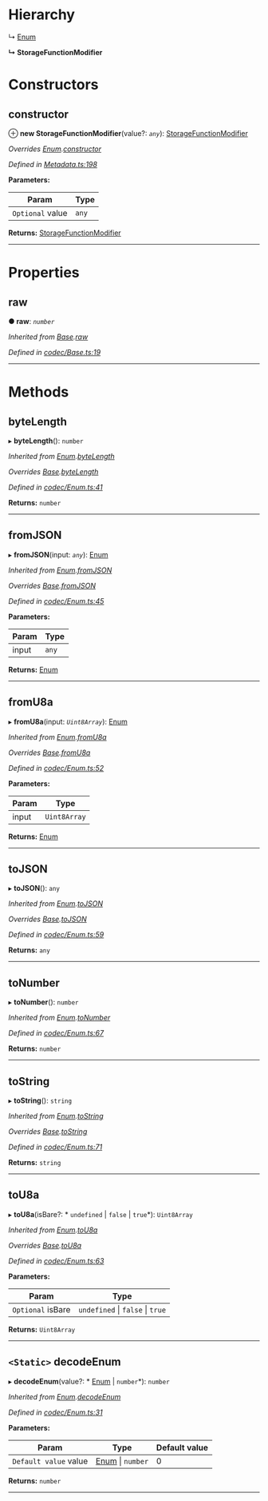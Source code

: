 

# Hierarchy

↳  [Enum](_codec_enum_.enum.md)

**↳ StorageFunctionModifier**

# Constructors

<a id="constructor"></a>

##  constructor

⊕ **new StorageFunctionModifier**(value?: *`any`*): [StorageFunctionModifier](_metadata_.storagefunctionmodifier.md)

*Overrides [Enum](_codec_enum_.enum.md).[constructor](_codec_enum_.enum.md#constructor)*

*Defined in [Metadata.ts:198](https://github.com/polkadot-js/api/blob/64c5868/packages/types/src/Metadata.ts#L198)*

**Parameters:**

| Param | Type |
| ------ | ------ |
| `Optional` value | `any` |

**Returns:** [StorageFunctionModifier](_metadata_.storagefunctionmodifier.md)

___

# Properties

<a id="raw"></a>

##  raw

**● raw**: *`number`*

*Inherited from [Base](_codec_base_.base.md).[raw](_codec_base_.base.md#raw)*

*Defined in [codec/Base.ts:19](https://github.com/polkadot-js/api/blob/64c5868/packages/types/src/codec/Base.ts#L19)*

___

# Methods

<a id="bytelength"></a>

##  byteLength

▸ **byteLength**(): `number`

*Inherited from [Enum](_codec_enum_.enum.md).[byteLength](_codec_enum_.enum.md#bytelength)*

*Overrides [Base](_codec_base_.base.md).[byteLength](_codec_base_.base.md#bytelength)*

*Defined in [codec/Enum.ts:41](https://github.com/polkadot-js/api/blob/64c5868/packages/types/src/codec/Enum.ts#L41)*

**Returns:** `number`

___
<a id="fromjson"></a>

##  fromJSON

▸ **fromJSON**(input: *`any`*): [Enum](_codec_enum_.enum.md)

*Inherited from [Enum](_codec_enum_.enum.md).[fromJSON](_codec_enum_.enum.md#fromjson)*

*Overrides [Base](_codec_base_.base.md).[fromJSON](_codec_base_.base.md#fromjson)*

*Defined in [codec/Enum.ts:45](https://github.com/polkadot-js/api/blob/64c5868/packages/types/src/codec/Enum.ts#L45)*

**Parameters:**

| Param | Type |
| ------ | ------ |
| input | `any` |

**Returns:** [Enum](_codec_enum_.enum.md)

___
<a id="fromu8a"></a>

##  fromU8a

▸ **fromU8a**(input: *`Uint8Array`*): [Enum](_codec_enum_.enum.md)

*Inherited from [Enum](_codec_enum_.enum.md).[fromU8a](_codec_enum_.enum.md#fromu8a)*

*Overrides [Base](_codec_base_.base.md).[fromU8a](_codec_base_.base.md#fromu8a)*

*Defined in [codec/Enum.ts:52](https://github.com/polkadot-js/api/blob/64c5868/packages/types/src/codec/Enum.ts#L52)*

**Parameters:**

| Param | Type |
| ------ | ------ |
| input | `Uint8Array` |

**Returns:** [Enum](_codec_enum_.enum.md)

___
<a id="tojson"></a>

##  toJSON

▸ **toJSON**(): `any`

*Inherited from [Enum](_codec_enum_.enum.md).[toJSON](_codec_enum_.enum.md#tojson)*

*Overrides [Base](_codec_base_.base.md).[toJSON](_codec_base_.base.md#tojson)*

*Defined in [codec/Enum.ts:59](https://github.com/polkadot-js/api/blob/64c5868/packages/types/src/codec/Enum.ts#L59)*

**Returns:** `any`

___
<a id="tonumber"></a>

##  toNumber

▸ **toNumber**(): `number`

*Inherited from [Enum](_codec_enum_.enum.md).[toNumber](_codec_enum_.enum.md#tonumber)*

*Defined in [codec/Enum.ts:67](https://github.com/polkadot-js/api/blob/64c5868/packages/types/src/codec/Enum.ts#L67)*

**Returns:** `number`

___
<a id="tostring"></a>

##  toString

▸ **toString**(): `string`

*Inherited from [Enum](_codec_enum_.enum.md).[toString](_codec_enum_.enum.md#tostring)*

*Overrides [Base](_codec_base_.base.md).[toString](_codec_base_.base.md#tostring)*

*Defined in [codec/Enum.ts:71](https://github.com/polkadot-js/api/blob/64c5868/packages/types/src/codec/Enum.ts#L71)*

**Returns:** `string`

___
<a id="tou8a"></a>

##  toU8a

▸ **toU8a**(isBare?: * `undefined` &#124; `false` &#124; `true`*): `Uint8Array`

*Inherited from [Enum](_codec_enum_.enum.md).[toU8a](_codec_enum_.enum.md#tou8a)*

*Overrides [Base](_codec_base_.base.md).[toU8a](_codec_base_.base.md#tou8a)*

*Defined in [codec/Enum.ts:63](https://github.com/polkadot-js/api/blob/64c5868/packages/types/src/codec/Enum.ts#L63)*

**Parameters:**

| Param | Type |
| ------ | ------ |
| `Optional` isBare |  `undefined` &#124; `false` &#124; `true`|

**Returns:** `Uint8Array`

___
<a id="decodeenum"></a>

## `<Static>` decodeEnum

▸ **decodeEnum**(value?: * [Enum](_codec_enum_.enum.md) &#124; `number`*): `number`

*Inherited from [Enum](_codec_enum_.enum.md).[decodeEnum](_codec_enum_.enum.md#decodeenum)*

*Defined in [codec/Enum.ts:31](https://github.com/polkadot-js/api/blob/64c5868/packages/types/src/codec/Enum.ts#L31)*

**Parameters:**

| Param | Type | Default value |
| ------ | ------ | ------ |
| `Default value` value |  [Enum](_codec_enum_.enum.md) &#124; `number`| 0 |

**Returns:** `number`

___

